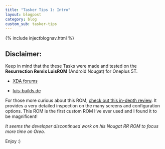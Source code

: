 ```yaml
---
title: "Tasker Tips 1: Intro"
layout: blogpost
category: blog
custom_sub: tasker-tips
---
```


{% include injectblognav.html %}

## Disclaimer:

Keep in mind that the these Tasks were made and tested on the **Resurrection Remix LuisROM** (Android Nougat) for Oneplus 5T.

+ [XDA forums](https://forum.xda-developers.com/oneplus-5t/development/op5t-resurrection-remix-n-t3746009)

+ [luis-builds.de](https://luis-builds.de/downloads/lineageos/rr/oneplus5t/)

For those more curious about this ROM, [check out this in-depth review](https://en.miui.com/thread-616732-1-1.html). It provides a very detailed inspection on the many screens and configuration options. This ROM is the first custom ROM I’ve ever used and I found it to be magnificent!

*It seems the developer discontinued work on his Nougat RR ROM to focus more time on Oreo.*

Enjoy :)